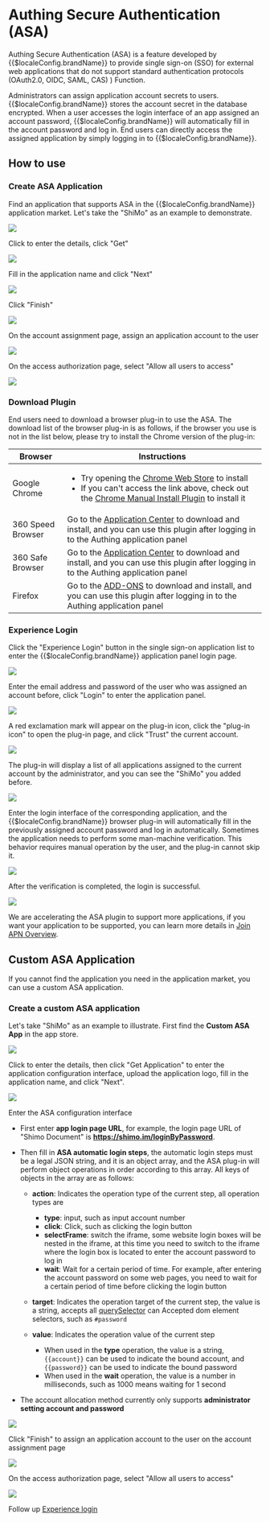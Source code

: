 # Authing Secure Authentication (ASA)

<LastUpdated/>

Authing Secure Authentication (ASA) is a feature developed by {{$localeConfig.brandName}} to provide single sign-on (SSO) for external web applications that do not support standard authentication protocols (OAuth2.0, OIDC, SAML, CAS) ) Function.

Administrators can assign application account secrets to users. {{$localeConfig.brandName}} stores the account secret in the database encrypted. When a user accesses the login interface of an app assigned an account password, {{$localeConfig.brandName}} will automatically fill in the account password and log in. End users can directly access the assigned application by simply logging in to {{$localeConfig.brandName}}.

## How to use

### Create ASA Application

Find an application that supports ASA in the {{$localeConfig.brandName}} application market. Let's take the "ShiMo" as an example to demonstrate.

![](~@imagesZhCn/guides/asa/1.png)

Click to enter the details, click "Get"

![](~@imagesZhCn/guides/asa/2.png)

Fill in the application name and click "Next"

![](~@imagesZhCn/guides/asa/3.png)

Click "Finish"

![](~@imagesZhCn/guides/asa/4.png)

On the account assignment page, assign an application account to the user

![](~@imagesZhCn/guides/asa/5.png)

On the access authorization page, select "Allow all users to access"

![](~@imagesZhCn/guides/asa/6.png)

### Download Plugin

End users need to download a browser plug-in to use the ASA. The download list of the browser plug-in is as follows, if the browser you use is not in the list below, please try to install the Chrome version of the plug-in:

| Browser           | Instructions                                                                                                                                                                                                                                                                                                                          |
| ----------------- | ------------------------------------------------------------------------------------------------------------------------------------------------------------------------------------------------------------------------------------------------------------------------------------------------------------------------------------- |
| Google Chrome     | <ul><li>Try opening the [Chrome Web Store](https://chrome.google.com/webstore/detail/authing-secure-authentica/oeikeglindpddkmhcfgjadjmkbemfohm) to install</li><li>If you can't access the link above, check out the <a href="./chrome-manual-install.html" target="_blank">Chrome Manual Install Plugin</a> to install it</li></ul> |
| 360 Speed Browser | Go to the [Application Center](https://ext.chrome.360.cn/webstore/detail/djnmokbcodildihilkkhomijjmpmcdmk) to download and install, and you can use this plugin after logging in to the Authing application panel                                                                                                                     |
| 360 Safe Browser  | Go to the [Application Center](https://ext.se.360.cn/webstore/detail/djnmokbcodildihilkkhomijjmpmcdmk) to download and install, and you can use this plugin after logging in to the Authing application panel                                                                                                                         |
| Firefox           | Go to the [ADD-ONS](https://addons.mozilla.org/en-US/firefox/addon/authing-secure-authentication/) to download and install, and you can use this plugin after logging in to the Authing application panel                                                                                                                             |

<!-- | Safari         | 进入 [App Store](https://apps.apple.com/cn/app/%E6%90%9C%E7%8B%97%E8%BE%93%E5%85%A5%E6%B3%95-%E8%AF%AD%E9%9F%B3%E5%8F%98%E5%A3%B0%E6%96%97%E5%9B%BE%E8%A1%A8%E6%83%85/id917670924) 下载并安装，登录 Authing 应用面板后即可使用此插件                                                         | -->

### Experience Login

Click the "Experience Login" button in the single sign-on application list to enter the {{$localeConfig.brandName}} application panel login page.

![](~@imagesZhCn/guides/asa/7.png)

Enter the email address and password of the user who was assigned an account before, click "Login" to enter the application panel.

![](~@imagesZhCn/guides/asa/8.png)

A red exclamation mark will appear on the plug-in icon, click the "plug-in icon" to open the plug-in page, and click "Trust" the current account.

![](~@imagesZhCn/guides/asa/9.png)

The plug-in will display a list of all applications assigned to the current account by the administrator, and you can see the "ShiMo" you added before.

![](~@imagesZhCn/guides/asa/10.png)

Enter the login interface of the corresponding application, and the {{$localeConfig.brandName}} browser plug-in will automatically fill in the previously assigned account password and log in automatically. Sometimes the application needs to perform some man-machine verification. This behavior requires manual operation by the user, and the plug-in cannot skip it.

![](~@imagesZhCn/guides/asa/11.png)

After the verification is completed, the login is successful.

![](~@imagesZhCn/guides/asa/12.png)

We are accelerating the ASA plugin to support more applications, if you want your application to be supported, you can learn more details in [Join APN Overview](../../apn/README.md).

## Custom ASA Application

If you cannot find the application you need in the application market, you can use a custom ASA application.

### Create a custom ASA application

Let's take "ShiMo" as an example to illustrate. First find the **Custom ASA App** in the app store.

![](~@imagesZhCn/guides/asa/custom-1.png)

Click to enter the details, then click "Get Application" to enter the application configuration interface, upload the application logo, fill in the application name, and click "Next".

![](~@imagesZhCn/guides/asa/custom-2.png)

Enter the ASA configuration interface

- First enter **app login page URL**, for example, the login page URL of "Shimo Document" is **https://shimo.im/loginByPassword**.
- Then fill in **ASA automatic login steps**, the automatic login steps must be a legal JSON string, and it is an object array, and the ASA plug-in will perform object operations in order according to this array. All keys of objects in the array are as follows:

  - **action**: Indicates the operation type of the current step, all operation types are

    - **type**: input, such as input account number
    - **click**: Click, such as clicking the login button
    - **selectFrame**: switch the iframe, some website login boxes will be nested in the iframe, at this time you need to switch to the iframe where the login box is located to enter the account password to log in
    - **wait**: Wait for a certain period of time. For example, after entering the account password on some web pages, you need to wait for a certain period of time before clicking the login button

  - **target**: Indicates the operation target of the current step, the value is a string, accepts all [querySelector](https://developer.mozilla.org/en-US/docs/Web/API/Document/querySelector) can Accepted dom element selectors, such as `#password`
  - **value**: Indicates the operation value of the current step
    - When used in the **type** operation, the value is a string, <code><span v-pre>{{account}}</span></code> can be used to indicate the bound account, and <code><span v-pre>{{password}}</span></code> can be used to indicate the bound password
    - When used in the **wait** operation, the value is a number in milliseconds, such as 1000 means waiting for 1 second

- The account allocation method currently only supports **administrator setting account and password**

![](~@imagesZhCn/guides/asa/custom-3.png)

Click "Finish" to assign an application account to the user on the account assignment page

![](~@imagesZhCn/guides/asa/custom-4.png)

On the access authorization page, select "Allow all users to access"

![](~@imagesZhCn/guides/asa/custom-5.png)

Follow up [Experience login](#experience-login)

